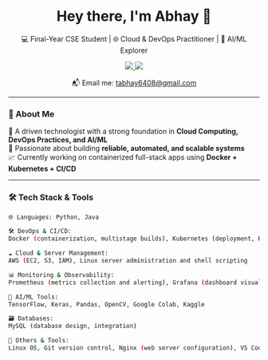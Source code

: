 <h1 align="center">Hey there, I'm Abhay 👋</h1>
<p align="center">
    💻 Final-Year CSE Student | 🌐 Cloud & DevOps Practitioner | 🧠 AI/ML Explorer
</p>

<p align="center">
  <a href="https://www.linkedin.com/in/abhay-thakur-614b1a2b4/">
    <img src="https://img.shields.io/badge/-LinkedIn-blue?logo=linkedin&style=for-the-badge" />
  </a>
  <a href="https://abhaythakur41.netlify.app/">
    <img src="https://img.shields.io/badge/-Portfolio-0e76a8?style=for-the-badge&logo=internet-explorer&logoColor=white" />
  </a>
</p>

<p align="center">
  📬 Email me: <a href="mailto:tabhay6408@gmail.com">tabhay6408@gmail.com</a>
</p>


---

### 🚀 About Me

🔧 A driven technologist with a strong foundation in **Cloud Computing, DevOps Practices, and AI/ML**  
🎯 Passionate about building **reliable, automated, and scalable systems**  
📈 Currently working on containerized full-stack apps using **Docker + Kubernetes + CI/CD**

---

### 🛠️ Tech Stack & Tools

```bash
🌐 Languages: Python, Java

🛠️ DevOps & CI/CD:
Docker (containerization, multistage builds), Kubernetes (deployment, Helm charts), Ansible (automation, playbooks), Jenkins (pipeline creation, automation), GitHub Actions (CI/CD workflows), Terraform (IaC for cloud infrastructure)

☁️ Cloud & Server Management:
AWS (EC2, S3, IAM), Linux server administration and shell scripting

📊 Monitoring & Observability:
Prometheus (metrics collection and alerting), Grafana (dashboard visualization and monitoring)

🧠 AI/ML Tools:
TensorFlow, Keras, Pandas, OpenCV, Google Colab, Kaggle

🗃️ Databases:
MySQL (database design, integration)

🧰 Others & Tools:
Linux OS, Git version control, Nginx (web server configuration), VS Code (development environment, debugging)

